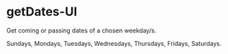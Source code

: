 # getDates-UI

Get coming or passing dates of a chosen weekday/s.

Sundays, Mondays, Tuesdays, Wednesdays, Thursdays, Fridays, Saturdays.
